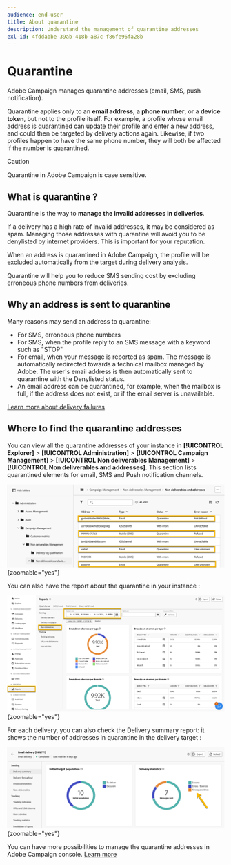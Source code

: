 ```yaml
---
audience: end-user
title: About quarantine
description: Understand the management of quarantine addresses
exl-id: 4fddabbe-39ab-418b-a87c-f86fe96fa28b
---
```

# Quarantine 

Adobe Campaign manages quarantine addresses (email, SMS, push notification).

Quarantine applies only to an **email address**, a **phone number**, or a **device token**, but not to the profile itself. For example, a profile whose email address is quarantined can update their profile and enter a new address, and could then be targeted by delivery actions again. Likewise, if two profiles happen to have the same phone number, they will both be affected if the number is quarantined. 


>[!CAUTION]
>
>Quarantine in Adobe Campaign is case sensitive.

## What is quarantine ?

Quarantine is the way to **manage the invalid addresses in deliveries**.

If a delivery has a high rate of invalid addresses, it may be considered as spam. Managing those addresses with quarantine will avoid you to be denylisted by internet providers. This is important for your reputation.

When an address is quarantined in Adobe Campaign, the profile will be excluded automatically from the target during delivery analysis. 

Quarantine will help you to reduce SMS sending cost by excluding erroneous phone numbers from deliveries.

## Why an address is sent to quarantine

Many reasons may send an address to quarantine: 

- For SMS, erroneous phone numbers
- For SMS, when the profile reply to an SMS message with a keyword such as "STOP"
- For email, when your message is reported as spam. The message is automatically redirected towards a technical mailbox managed by Adobe. The user's email address is then automatically sent to quarantine with the Denylisted status.
- An email address can be quarantined, for example, when the mailbox is full, if the address does not exist, or if the email server is unavailable.

[Learn more about delivery failures](https://experienceleague.adobe.com/en/docs/campaign-classic/using/sending-messages/monitoring-deliveries/understanding-delivery-failures)

## Where to find the quarantine addresses

You can view all the quarantine addresses of your instance in **[!UICONTROL Explorer]** > **[!UICONTROL Administration]** > **[!UICONTROL Campaign Management]** > **[!UICONTROL Non deliverables Management]** > **[!UICONTROL Non deliverables and addresses]**. This section lists quarantined elements for email, SMS and Push notification channels.

![](assets/quarantine_location.png){zoomable="yes"}

You can also have the report about the quarantine in your instance :

![](assets/quarantine_reports.png){zoomable="yes"}

For each delivery, you can also check the Delivery summary report: it shows the number of addresses in quarantine in the delivery target :

![](assets/quarantine_delivery.png){zoomable="yes"}

You can have more possibilities to manage the quarantine addresses in Adobe Campaign console. [Learn more](https://experienceleague.adobe.com/en/docs/campaign/campaign-v8/send/failures/quarantines#access-quarantined-addresses)
